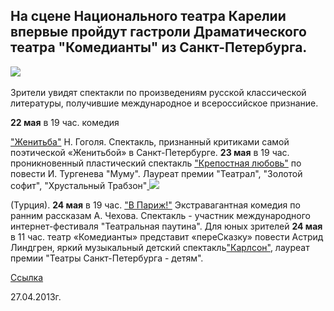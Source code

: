 ## На сцене Национального театра Карелии впервые пройдут гастроли Драматического театра "Комедианты" из Санкт-Петербурга.


[
![](..\..\performance\krepostnaya-lyubov-mumu\poster.jpg)
][0]


Зрители увидят спектакли по произведениям русской классической литературы, получившие международное и всероссийское признание.


**22 мая** в 19 час. комедия


["Женитьба"][1] Н. Гоголя. Спектакль, признанный критиками самой поэтической «Женитьбой» в Санкт-Петербурге. **23 мая** в 19 час. проникновенный пластический спектакль ["Крепостная любовь"][0] по повести И. Тургенева "Муму". Лауреат премии "Театрал", "Золотой софит", "Хрустальный Трабзон"[
![](..\..\performance\v-parizh\poster.jpg)
][2]


(Турция). **24 мая** в 19 час. ["В Париж!"][2] Экстравагантная комедия по ранним рассказам А. Чехова. Спектакль - участник международного интернет-фестиваля "Театральная паутина". Для юных зрителей **24 мая** в 11 час. театр «Комедианты» представит «переСказку» повести Астрид Линдгрен, яркий музыкальный детский спектакль["Карлсон"][3], лауреат премии "Театры Санкт-Петербурга - детям".


[Ссылка][4]


27.04.2013г.

[0]: ../../performance/krepostnaya-lyubov-mumu "Крепостная любовь (Муму)"
[1]: ../../performance/zhenitba "Женитьба"
[2]: ../../performance/v-parizh "В Париж!"
[3]: ../../performance/karlson "Карлсон"
[4]: http://gazeta-licey.ru/culture/afisha/item/5436-komedianty-v-petrozavodske